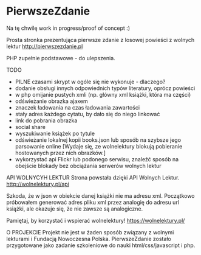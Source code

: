 # PierwszeZdanie
Na tę chwilę work in progress/proof of concept :)

Prosta stronka prezentująca pierwsze zdanie z losowej powieści z wolnych lektur
http://pierwszezdanie.pl

PHP zupełnie podstawowe - do ulepszenia.


TODO
- PILNE czasami skrypt w ogóle się nie wykonuje - dlaczego?
- dodanie obsługi innych odpowiednich typów literatury, oprócz powieści
- w php omijanie pustych xmli (np. główny xml książki, która ma części)
- odświeżanie obrazka ajaxem
- znaczek ładowania na czas ładowania zawartości
- stały adres każdego cytatu, by dało się do niego linkować
- link do pobrania obrazka
- social share
- wyszukiwanie książek po tytule
- odświeżanie lokalnej kopii books.json lub sposób na szybsze jego parsowanie online
[Wydaje się, ze wolnelektury blokują pobieranie hostowanych przez nich obrazków.]
- wykorzystać api Flickr lub podonego serwisu, znaleźć sposób na obejście blokady bez obciążania serwerów wolnych lektur


API WOLNYCYH LEKTUR
Strona powstała dzięki API Wolnych Lektur.
http://wolnelektury.pl/api

Szkoda, że w json w obiekcie danej książki nie ma adresu xml. Początkowo próbowałem generować adres pliku xml przez analogię do adresu url książki, ale okazuje się, że nie zawsze są analogiczne.

Pamiętaj, by korzystać i wspierać wolnelektury!
https://wolnelektury.pl/

O PROJEKCIE
Projekt nie jest w żaden sposób związany z wolnymi lekturami i Fundacją Nowoczesna Polska.
PierwszeZdanie zostało przygotowane jako zadanie szkoleniowe do nauki html/css/javascript i php.


